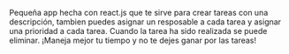 Pequeña app hecha con react.js que te sirve para crear tareas con una descripción, tambien puedes asignar un resposable a cada tarea y asignar una prioridad a cada tarea.
Cuando la tarea ha sido realizada se puede eliminar.
¡Maneja mejor tu tiempo y no te dejes ganar por las tareas!
